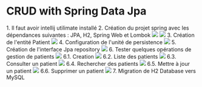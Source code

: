 <h1>CRUD with Spring Data Jpa</h1>
1. Il faut avoir intellij utilimate installé
2. Création du projet spring avec les dépendances suivantes : JPA, H2, Spring Web et Lombok
<img src="assets/1.png"/>
<img src="assets/2.png"/>
3. Création de l'entité Patient
<img src="assets/3.png"/>
4. Configuration de l'unité de persistence
<img src="assets/4.png"/>
5. Création de l'interface Jpa repository
<img src="assets/5.png"/>
6. Tester quelques opérations de gestion de patients
<img src="assets/6.png"/>
6.1. Creation
<img src="assets/7.png"/>
6.2. Liste des patients
<img src="assets/8.png"/>
6.3. Consulter un patient
<img src="assets/8.png"/>
6.4. Rechercher des patients
<img src="assets/8.png"/>
6.5. Mettre à jour un patient
<img src="assets/9.png"/>
6.6. Supprimer un patient
<img src="assets/9.png"/>
7. Migration de H2 Database vers MySQL